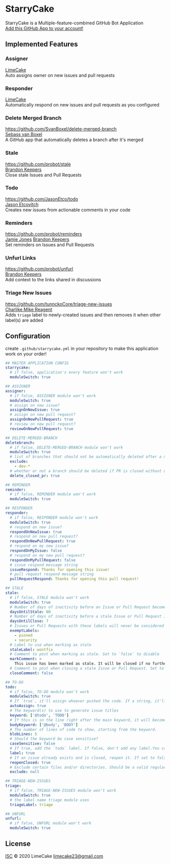 # StarryCake

StarryCake is a Multiple-feature-combined GitHub Bot Application  
[Add this GitHub App to your account!](https://github.com/apps/starrycake)

## Implemented Features

### Assigner
[LimeCake](https://github.com/LIMECAKE)  
Auto assigns owner on new issues and pull requests

### Responder
[LimeCake](https://github.com/LIMECAKE)  
Automatically respond on new issues and pull requests as you configured

### Delete Merged Branch
https://github.com/SvanBoxel/delete-merged-branch  
[Sebass van Boxel](https://github.com/SvanBoxel)  
A GitHub app that automatically deletes a branch after it's merged

### Stale
https://github.com/probot/stale  
[Brandon Keepers](https://github.com/bkeepers)  
Close stale Issues and Pull Requests

### Todo
https://github.com/JasonEtco/todo  
[Jason Etcovitch](https://github.com/JasonEtco)  
Creates new issues from actionable comments in your code

### Reminders
https://github.com/probot/reminders  
[Jamie Jones](https://github.com/jbjonesjr) [Brandon Keepers](https://github.com/bkeepers)  
Set reminders on Issues and Pull Requests

### Unfurl Links
https://github.com/probot/unfurl  
[Brandon Keepers](https://github.com/bkeepers)  
Add context to the links shared in discussions

### Triage New Issues
https://github.com/tunnckoCore/triage-new-issues  
[Charlike Mike Reagent](https://github.com/tunnckoCore)  
Adds `triage` label to newly-created issues and then removes it when other label(s) are added

## Configuration
create `.github/starrycake.yml` in your repository to make this application work on your order!
```yml
## MASTER APPLICATION CONFIG
starrycake:
  # if false, application's every feature won't work
  moduleSwitch: true

## ASSIGNER
assigner:
  # if false, ASSIGNER module won't work
  moduleSwitch: true
  # assign on new issue?
  assignOnNewIssue: true
  # assign on new pull request?
  assignOnNewPullRequest: true
  # review on new pull request?
  reviewOnNewPullRequest: true

## DELETE-MERGED-BRANCH
deletebranch:
  # if false, DELETE-MERGED-BRANCH module won't work
  moduleSwitch: true
  # list of branches that should not be automatically deleted after a merge. Wildcards supported.
  exclude:
    - dev-*
  # whether or not a branch should be deleted if PR is closed without merging
  delete_closed_pr: true

## REMINDER
reminder:
  # if false, REMINDER module won't work
  moduleSwitch: true

## RESPONDER
responder:
  # if false, RESPONDER module won't work
  moduleSwitch: true
  # respond on new issue?
  respondOnNewIssue: true
  # respond on new pull request?
  respondOnNewPullRequest: true
  # respond on my new issue?
  respondOnMyIssue: false
  # respond on my new pull request?
  respondOnMyPullRequest: false
  # issue respond message string
  issueRespond: Thanks for opening this issue!
  # pull request respond message string
  pullRequestRespond: Thanks for opening this pull request!

## STALE
stale:
  # if false, STALE module won't work
  moduleSwitch: true
  # Number of days of inactivity before an Issue or Pull Request becomes stale
  daysUntilStale: 60
  # Number of days of inactivity before a stale Issue or Pull Request is closed. If disabled, issues still need to be closed manually, but will remain marked as stale.
  daysUntilClose: 7
  # Issues or Pull Requests with these labels will never be considered stale. Set to `[]` to disable
  exemptLabels:
    - pinned
    - security
  # Label to use when marking as stale
  staleLabel: wontfix
  # Comment to post when marking as stale. Set to `false` to disable
  markComment: >
    This issue has been marked as stale. It will be closed if no further activity occurs.
  # Comment to post when closing a stale Issue or Pull Request. Set to `false` to disable
  closeComment: false

## TO-DO
todo:
  # if false, TO-DO module won't work
  moduleSwitch: true
  # If `true`, it'll assign whoever pushed the code. If a string, it'll assign that user by username. `false` to not assign anyone.
  autoAssign: true
  # The keyword(s) to use to generate issue titles
  keyword: ['@todo', 'TODO']
  # If this is in the line right after the main keyword, it will become the generated issue body.
  bodyKeyword: ['@body', 'BODY']
  # The number of lines of code to show, starting from the keyword.
  blobLines: 5
  # Should the keyword be case sensitive?
  caseSensitive: false
  # If true, add the `todo` label. If false, don't add any label.You can also give it a label name or an array of label names.
  label: true
  # If an issue already exists and is closed, reopen it. If set to false, no new issue will be created.
  reopenClosed: true
  # Exclude certain files and/or directories. Should be a valid regular expression.
  exclude: null

## TRIAGE-NEW-ISSUES
triage:
  # if false, TRIAGE-NEW-ISSUES module won't work
  moduleSwitch: true
  # the label name triage module uses
  triageLabel: triage

## UNFURL
unfurl:
  # if false, UNFURL module won't work
  moduleSwitch: true
```

## License
[ISC](LICENSE) © 2020 LimeCake <limecake23@gmail.com>
